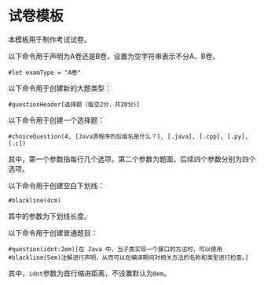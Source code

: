 # 试卷模板

本模板用于制作考试试卷。

以下命令用于声明为A卷还是B卷，设置为空字符串表示不分A、B卷。

```typst
#let examType = "A卷"
```

以下命令用于创建新的大题类型：

```typst
#questionHeader[选择题（每空2分，共20分）]
```

以下命令用于创建一个选择题：

```typst
#choiceQuestion(4, [Java源程序的后缀名是什么？], [.java], [.cpp], [.py], [.c])
```

其中，第一个参数指每行几个选项，第二个参数为题面，后续四个参数分别为四个选项。

以下命令用于创建空白下划线：

```typst
#blackline(4cm)
```

其中的参数为下划线长度。

以下命令用于创建普通题目：

```typst
#question(idnt:2em)[在 Java 中，当子类实现一个接口的方法时，可以使用#blackline(5em)注解进行声明，从而可以在编译期间对相关方法的名称和类型进行检查。]
```

其中，`idnt`参数为首行缩进距离，不设置默认为`0em`。
